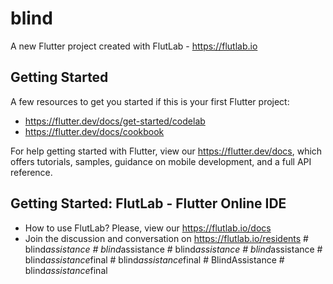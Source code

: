 # blind

A new Flutter project created with FlutLab - https://flutlab.io

## Getting Started

A few resources to get you started if this is your first Flutter project:

- https://flutter.dev/docs/get-started/codelab
- https://flutter.dev/docs/cookbook

For help getting started with Flutter, view our
https://flutter.dev/docs, which offers tutorials,
samples, guidance on mobile development, and a full API reference.

## Getting Started: FlutLab - Flutter Online IDE

- How to use FlutLab? Please, view our https://flutlab.io/docs
- Join the discussion and conversation on https://flutlab.io/residents
#   b l i n d _ a s s i s t a n c e  
 #   b l i n d _ a s s i s t a n c e  
 #   b l i n d _ a s s i s t a n c e  
 #   b l i n d _ a s s i s t a n c e  
 #   b l i n d _ a s s i s t a n c e _ f i n a l  
 #   b l i n d _ a s s i s t a n c e _ f i n a l  
 #   B l i n d _ _ A s s i s t a n c e  
 #   b l i n d _ a s s i s t a n c e _ f i n a l  
 